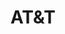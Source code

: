 ---
title: "AT&T"
url: /chicago/atandt-south-doctor-martin-luther-king-junior-drive/
shop: mobile phone
---